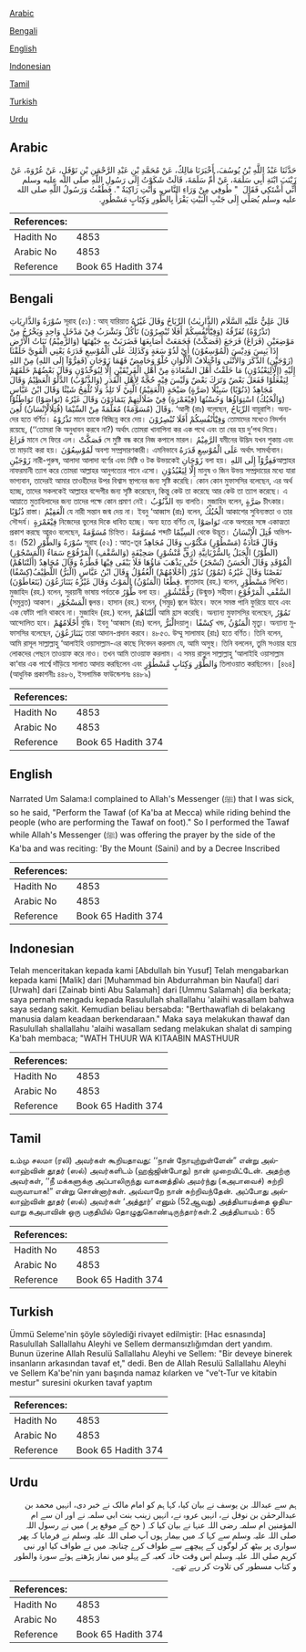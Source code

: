 [Arabic](#arabic)

[Bengali](#bengali)

[English](#english)

[Indonesian](#indonesian)

[Tamil](#tamil)

[Turkish](#turkish)

[Urdu](#urdu)

## Arabic


<div dir="rtl" lang="ar" style={{fontSize:'larger',backgroundColor:'#f8f9fa',padding:20}}>
حَدَّثَنَا عَبْدُ اللَّهِ بْنُ يُوسُفَ، أَخْبَرَنَا مَالِكٌ، عَنْ مُحَمَّدِ بْنِ عَبْدِ الرَّحْمَنِ بْنِ نَوْفَلٍ، عَنْ عُرْوَةَ، عَنْ زَيْنَبَ ابْنَةِ أَبِي سَلَمَةَ، عَنْ أُمِّ سَلَمَةَ، قَالَتْ شَكَوْتُ إِلَى رَسُولِ اللَّهِ صلى الله عليه وسلم أَنِّي أَشْتَكِي فَقَالَ ‏ "‏ طُوفِي مِنْ وَرَاءِ النَّاسِ، وَأَنْتِ رَاكِبَةٌ ‏"‏‏.‏ فَطُفْتُ وَرَسُولُ اللَّهِ صلى الله عليه وسلم يُصَلِّي إِلَى جَنْبِ الْبَيْتِ يَقْرَأُ بِالطُّورِ وَكِتَابٍ مَسْطُورٍ‏.‏
</div>
<div style={{backgroundColor:'#f8f9fa',padding:20, marginBottom: 10}}><table> <thead> <tr> <th>References:</th> <th></th> </tr> </thead> <tbody><tr><td>Hadith No</td><td>4853</td></tr><tr><td>Arabic No</td><td>4853</td></tr><tr><td>Reference</td><td>Book 65 Hadith 374</td></tr></tbody></table></div>

## Bengali


<div dir="ltr" lang="bn" style={{fontSize:'larger',backgroundColor:'#f8f9fa',padding:20}}>
سُوْرَةُ وَالذَّارِيَاتِ সূরাহ (৫১) : আয্ যারিয়াত قَالَ عَلِيٌّ عَلَيْهِ السَّلَام (الذَّارِيٰتُ) الرِّيَاحُ وَقَالَ غَيْرُهُ (تَذْرُوْهُ) تُفَرِّقُهُ (وَفِيْٓأَنْفُسِكُمْ أَفَلَا تُبْصِرُوْنَ) تَأْكُلُ وَتَشْرَبُ فِيْ مَدْخَلٍ وَاحِدٍ وَيَخْرُجُ مِنْ مَوْضِعَيْنِ (فَرَاغَ) فَرَجَعَ (فَصَكَّتْ) فَجَمَعَتْ أَصَابِعَهَا فَضَرَبَتْ بِهِ جَبْهَتَهَا (وَالرَّمِيْمُ) نَبَاتُ الْأَرْضِ إِذَا يَبِسَ وَدِيْسَ (لَمُوْسِعُوْنَ) أَيْ لَذُوْ سَعَةٍ وَكَذَلِكَ عَلَى الْمُوْسِعِ قَدَرَهُ يَعْنِي الْقَوِيَّ خَلَقْنَا (زَوْجَيْنِ) الذَّكَرَ وَالأُنْثَى وَاخْتِلَافُ الْأَلْوَانِ حُلْوٌ وَحَامِضٌ فَهُمَا زَوْجَانِ (فَفِرُّوْآ إِلَى اللهِ) مِنْ اللهِ إِلَيْهِ (إِلَّالِيَعْبُدُوْنِ) مَا خَلَقْتُ أَهْلَ السَّعَادَةِ مِنْ أَهْلِ الْفَرِيْقَيْنِ إِلَّا لِيُوَحِّدُوْنِ وَقَالَ بَعْضُهُمْ خَلَقَهُمْ لِيَفْعَلُوْا فَفَعَلَ بَعْضٌ وَتَرَكَ بَعْضٌ وَلَيْسَ فِيْهِ حُجَّةٌ لِأَهْلِ الْقَدَرِ (وَالذَّنُوْبُ) الدَّلْوُ الْعَظِيْمُ وَقَالَ مُجَاهِدٌ (ذَنُوْبًا) سَبِيْلًا (صَرَّةٍ) صَيْحَةٍ (الْعَقِيْمُ) الَّتِيْ لَا تَلِدُ وَلَا تُلْقِحُ شَيْئًا وَقَالَ ابْنُ عَبَّاسٍ (وَالْحُبُكُ) اسْتِوَاؤُهَا وَحُسْنُهَا (فِيْغَمْرَةٍ) فِيْ ضَلَالَتِهِمْ يَتَمَادَوْنَ وَقَالَ غَيْرُهُ (تَوَاصَوْا) تَوَاطَئُوْا وَقَالَ (مُسَوَّمَةً) مُعَلَّمَةً مِنْ السِّيْمَا (قُتِلَالْإِنْسَانُ) لُعِنَ. ‘আলী (রাঃ) বলেছেন, الرِّيَاحُ বায়ুরাশি। অন্যদের হতে বর্ণিত। تَذْرُوْهُ মানে তাকে বিচ্ছিন্ন করে দেয়। وَفِيْٓأَنْفُسِكُمْ أَفَلَا تُبْصِرُوْنَ তোমাদের মধ্যেও নিদর্শন রয়েছে, (‘‘তোমরা কি অনুধাবন করবে না?) অর্থাৎ তোমরা খানাপিনা কর এক পথে এবং তা বের হয় দু’পথ দিয়ে। فَرَاغَ মানে সে ফিরে এল। فَصَكَّتْ সে মুষ্টি বন্ধ করে নিজ কপালে মারল। الرَّمِيْمُ যমীনের উদ্ভিদ যখন শুকায় এবং তা মাড়াই করা হয়। لَمُوْسِعُوْنَ অবশ্য সম্প্রসারণকারী। এমনিভাবে عَلَى الْمُوْسِعِ قَدَرَهُ অর্থাৎ সামর্থ্যবান। زَوْجَيْنِ নারী-পুরুষ, আলাদা আলাদা বর্ণের এবং মিষ্টি ও টক উভয়কেই زَوْجَانِ বলা হয়। فَفِرُّوْآ إِلَى اللهِআল্লাহর নাফরমানী ত্যাগ করে তোমরা আল্লাহর আনুগত্যের পানে এসো। إِلَّا لِيَعْبُدُوْنِ মানুষ ও জিন উভয় সম্প্রদায়ের মধ্যে যারা ভাগ্যবান, তাদেরই আমার তাওহীদের উপর বিশ্বাস স্থাপনের জন্য সৃষ্টি করেছি। কোন কোন মুফাসসির বলেছেন, এর অর্থ হচ্ছে, তাদের সকলকেই আল্লাহর বন্দেগীর জন্য সৃষ্টি করেছেন, কিন্তু কেউ তা করেছে আর কেউ তা ত্যাগ করেছে। এ আয়াতে মুতাযিলাদের জন্য তাদের পক্ষে কোন প্রমাণ নেই। الذَّنُوْبُ বড় বালতি। মুজাহিদ বলেন, صَرَّةٍ চীৎকার। ذُنُوْبًا রাস্তা। الْعَقِيْمُ যে নারী সন্তান জন্ম দেয় না। ইবনু ‘আব্বাস (রাঃ) বলেন, الْحُبُكُ আকাশের সুবিন্যস্ততা ও তার সৌন্দর্য। فِيْغَمْرَةٍ নিজেদের ভুলের দিকে ধাবিত হচ্ছে। অন্য হতে বর্ণিত যে, تَوَاصَوْا একে অপরের সঙ্গে একাত্মতা প্রকাশ করছে আরও বলেছেন, مُسَوَّمَةً চিহ্নিত। مُسَوَّمَةً শব্দটি السِيِّمًا থেকে উদ্ভূত। قُتِلَ الْإِنْسَانُ অভিশপ্ত। (52) سُوْرَةُ وَالطُّوْرِ সূরাহ (৫২) : আত্-তূর وَقَالَ قَتَادَةُ (مَسْطُوْرٍ) مَكْتُوْبٍ وَقَالَ مُجَاهِدٌ (الطُّوْرُ) الْجَبَلُ بِالسُّرْيَانِيَّةِ (رَقٍّ مَّنْشُوْرٍ) صَحِيْفَةٍ (وَالسَّقْفِ) الْمَرْفُوْعِ سَمَاءٌ (الْمَسْجُوْرِ) الْمُوْقَدِ وَقَالَ الْحَسَنُ (تُسْجَرُ) حَتَّى يَذْهَبَ مَاؤُهَا فَلَا يَبْقَى فِيْهَا قَطْرَةٌ وَقَالَ مُجَاهِدٌ (أَلَتْنَاهُمْ) نَقَصْنَا وَقَالَ غَيْرُهُ (تَمُوْرُ) تَدُوْرُ (أَحْلَامُهُمْ) الْعُقُوْلُ وَقَالَ ابْنُ عَبَّاسٍ (الْبَرُّ) اللَّطِيْفُ(كِسْفًا) قِطْعًا (الْمَنُوْنُ) الْمَوْتُ وَقَالَ غَيْرُهُ يَتَنَازَعُوْنَ (يَتَعَاطَوْنَ). ক্বাতাদাহ (রহ.) বলেন, مَسْطُوْرٍ লিখিত। মুজাহিদ (রহ.) বলেন, সুরয়ানী ভাষায় পর্বতকে طُّوْرُ বলা হয়। رَقٍّمَّنْشُوْرٍ (উন্মুক্ত) সহীফা।السَّقْفِ الْمَرْفُوْعِ (সমুন্নত) আকাশ। الْمَسْجُوْرِ জ্বলন্ত। হাসান (রহ.) বলেন, (সমুদ্র) জ্বলে উঠবে। ফলে সমস্ত পানি ফুরিয়ে যাবে এবং এক ফোঁটা পানি থাকবে না। মুজাহিদ (রহ.) বলেন, أَلَتْنَاهُمْ আমি হ্রাস করেছি। অন্যান্য মুফাসসির বলেছেন, تَمُوْرُ আন্দোলিত হবে। أَحْلَامُهُمْ বুদ্ধি। ইবনু ‘আব্বাস (রাঃ) বলেন, الْبَرُّদয়ালু। كِسْفًا খন্ড, الْمَنُوْنُ মৃত্যু। অন্যান্য মুফাসসির বলেছেন, يَتَنَازَعُوْنَ তারা আদান-প্রদান করবে। ৪৮৫৩. উম্মু সালামাহ (রাঃ) হতে বর্ণিত। তিনি বলেন, আমি রাসূল সাল্লাল্লাহু ‘আলাইহি ওয়াসাল্লাম-এর কাছে নিবেদন করলাম যে, আমি অসুস্থ। তিনি বললেন, তুমি সওয়ার হয়ে লোকদের পেছনে তাওয়াফ করে নাও। তখন আমি তাওয়াফ করলাম। এ সময় রাসূল সাল্লাল্লাহু ‘আলাইহি ওয়াসাল্লাম কা‘বার এক পার্শ্বে দাঁড়িয়ে সালাত আদায় করছিলেন এবং وَالطُّوْرِ وَكِتَابٍ مَّسْطُوْرٍ তিলাওয়াত করছিলেন। [৪৬৪] (আধুনিক প্রকাশনীঃ ৪৪৮৬, ইসলামিক ফাউন্ডেশনঃ ৪৪৮৯)
</div>
<div style={{backgroundColor:'#f8f9fa',padding:20, marginBottom: 10}}><table> <thead> <tr> <th>References:</th> <th></th> </tr> </thead> <tbody><tr><td>Hadith No</td><td>4853</td></tr><tr><td>Arabic No</td><td>4853</td></tr><tr><td>Reference</td><td>Book 65 Hadith 374</td></tr></tbody></table></div>

## English


<div dir="ltr" lang="en" style={{fontSize:'larger',backgroundColor:'#f8f9fa',padding:20}}>
Narrated Um Salama:I complained to Allah's Messenger (ﷺ) that I was sick, so he said, "Perform the Tawaf (of Ka'ba at Mecca) while riding behind the people (who are performing the Tawaf on foot)." So I performed the Tawaf while Allah's Messenger (ﷺ) was offering the prayer by the side of the Ka'ba and was reciting: 'By the Mount (Saini) and by a Decree Inscribed
</div>
<div style={{backgroundColor:'#f8f9fa',padding:20, marginBottom: 10}}><table> <thead> <tr> <th>References:</th> <th></th> </tr> </thead> <tbody><tr><td>Hadith No</td><td>4853</td></tr><tr><td>Arabic No</td><td>4853</td></tr><tr><td>Reference</td><td>Book 65 Hadith 374</td></tr></tbody></table></div>

## Indonesian


<div dir="ltr" lang="id" style={{fontSize:'larger',backgroundColor:'#f8f9fa',padding:20}}>
Telah menceritakan kepada kami [Abdullah bin Yusuf] Telah mengabarkan kepada kami [Malik] dari [Muhammad bin Abdurrahman bin Naufal] dari [Urwah] dari [Zainab binti Abu Salamah] dari [Ummu Salamah] dia berkata; saya pernah mengadu kepada Rasulullah shallallahu 'alaihi wasallam bahwa saya sedang sakit. Kemudian beliau bersabda: "Berthawaflah di belakang manusia dalam keadaan berkendaraan." Maka saya melakukan thawaf dan Rasulullah shallallahu 'alaihi wasallam sedang melakukan shalat di samping Ka'bah membaca; "WATH THUUR WA KITAABIN MASTHUUR
</div>
<div style={{backgroundColor:'#f8f9fa',padding:20, marginBottom: 10}}><table> <thead> <tr> <th>References:</th> <th></th> </tr> </thead> <tbody><tr><td>Hadith No</td><td>4853</td></tr><tr><td>Arabic No</td><td>4853</td></tr><tr><td>Reference</td><td>Book 65 Hadith 374</td></tr></tbody></table></div>

## Tamil


<div dir="ltr" lang="ta" style={{fontSize:'larger',backgroundColor:'#f8f9fa',padding:20}}>
உம்மு சலமா (ரலி) அவர்கள் கூறியதாவது: ‘‘நான் நோயுற்றுள்ளேன்” என்று அல்லாஹ்வின் தூதர் (ஸல்) அவர்களிடம் (ஹஜ்ஜின்போது) நான் முறையிட்டேன். அதற்கு அவர்கள், ‘‘நீ மக்களுக்கு அப்பாலிருந்து வாகனத்தில் அமர்ந்து (கஅபாவைச்) சுற்றி வருவாயாக!” என்று சொன்னார்கள். அவ்வாறே நான் சுற்றிவந்தேன். அப்போது அல்லாஹ்வின் தூதர் (ஸல்) அவர்கள் ‘அத்தூர்’ எனும் (52ஆவது) அத்தியாயத்தை ஓதியவாறு கஅபாவின் ஒரு பகுதியில் தொழுதுகொண்டிருந்தார்கள்.2 அத்தியாயம் : 65
</div>
<div style={{backgroundColor:'#f8f9fa',padding:20, marginBottom: 10}}><table> <thead> <tr> <th>References:</th> <th></th> </tr> </thead> <tbody><tr><td>Hadith No</td><td>4853</td></tr><tr><td>Arabic No</td><td>4853</td></tr><tr><td>Reference</td><td>Book 65 Hadith 374</td></tr></tbody></table></div>

## Turkish


<div dir="ltr" lang="tr" style={{fontSize:'larger',backgroundColor:'#f8f9fa',padding:20}}>
Ümmü Seleme'nin şöyle söylediği rivayet edilmiştir: [Hac esnasında] Rasulullah Sallallahu Aleyhi ve Sellem dermansızlığımdan dert yandım. Bunun üzerine Allah Resulü Sallallahu Aleyhi ve Sellem: "Bir deveye binerek insanların arkasından tavaf et," dedi. Ben de Allah Resulü Sallallahu Aleyhi ve Sellem Ka'be'nin yanı başında namaz kılarken ve "ve't-Tur ve kitabin mestur" suresini okurken tavaf yaptım
</div>
<div style={{backgroundColor:'#f8f9fa',padding:20, marginBottom: 10}}><table> <thead> <tr> <th>References:</th> <th></th> </tr> </thead> <tbody><tr><td>Hadith No</td><td>4853</td></tr><tr><td>Arabic No</td><td>4853</td></tr><tr><td>Reference</td><td>Book 65 Hadith 374</td></tr></tbody></table></div>

## Urdu


<div dir="rtl" lang="ur" style={{fontSize:'larger',backgroundColor:'#f8f9fa',padding:20}}>
ہم سے عبداللہ بن یوسف نے بیان کیا، کہا ہم کو امام مالک نے خبر دی، انہیں محمد بن عبدالرحمٰن بن نوفل نے، انہیں عروہ نے، انہیں زینب بنت ابی سلمہ نے اور ان سے ام المؤمنین ام سلمہ رضی اللہ عنہا نے بیان کیا کہ ( حج کے موقع پر ) میں نے رسول اللہ صلی اللہ علیہ وسلم سے کہا کہ میں بیمار ہوں آپ صلی اللہ علیہ وسلم نے فرمایا کہ پھر سواری پر بیٹھ کر لوگوں کے پیچھے سے طواف کرے چنانچہ میں نے طواف کیا اور نبی کریم صلی اللہ علیہ وسلم اس وقت خانہ کعبہ کے پہلو میں نماز پڑھتے ہوئے سورۃ والطور و کتاب مسطور کی تلاوت کر رہے تھے۔
</div>
<div style={{backgroundColor:'#f8f9fa',padding:20, marginBottom: 10}}><table> <thead> <tr> <th>References:</th> <th></th> </tr> </thead> <tbody><tr><td>Hadith No</td><td>4853</td></tr><tr><td>Arabic No</td><td>4853</td></tr><tr><td>Reference</td><td>Book 65 Hadith 374</td></tr></tbody></table></div>